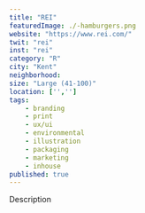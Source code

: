 ```yaml
---
title: "REI"
featuredImage: ./-hamburgers.png
website: "https://www.rei.com/"
twit: "rei"
inst: "rei"
category: "R"
city: "Kent"
neighborhood:
size: "Large (41-100)"
location: ['','']
tags:
    - branding
    - print
    - ux/ui
    - environmental
    - illustration
    - packaging
    - marketing
    - inhouse
published: true
---
```


Description

